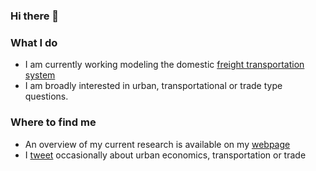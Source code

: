 ### Hi there 👋

### What I do

- I am currently working modeling the domestic [freight transportation system](https://www.nber.org/programs-projects/projects-and-centers/transportation-economics-21st-century?page=1&perPage=50)
- I am broadly interested in urban, transportational or trade type questions. 

### Where to find me 

- An overview of my current research is available on my [webpage](https://sfuchs-de.github.io/)
- I [tweet](https://twitter.com/SimonFuchs4) occasionally about urban economics, transportation or trade

<!--
**sfuchs-de/sfuchs-de** is a ✨ _special_ ✨ repository because its `README.md` (this file) appears on your GitHub profile.

Here are some ideas to get you started:

- 🔭 I’m currently working on ...
- 🌱 I’m currently learning ...
- 👯 I’m looking to collaborate on ...
- 🤔 I’m looking for help with ...
- 💬 Ask me about ...
- 📫 How to reach me: ...
- 😄 Pronouns: ...
- ⚡ Fun fact: ...
-->
